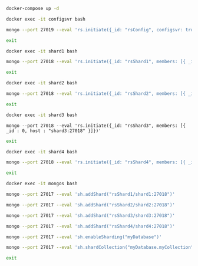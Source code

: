 ```sh
docker-compose up -d
```

```sh
docker exec -it configsvr bash
```

```sh
mongo --port 27019 --eval 'rs.initiate({_id: "rsConfig", configsvr: true, members: [{ _id : 0, host : "configsvr:27019" }]})'
```

```sh
exit
```

```sh
docker exec -it shard1 bash
```

```sh
mongo --port 27018 --eval 'rs.initiate({_id: "rsShard1", members: [{ _id : 0, host : "shard1:27018" }]})'
```

```sh
exit
```

```sh
docker exec -it shard2 bash
```

```sh
mongo --port 27018 --eval 'rs.initiate({_id: "rsShard2", members: [{ _id : 0, host : "shard2:27018" }]})'
```

```sh
exit
```

```sh
docker exec -it shard3 bash
```

```
mongo --port 27018 --eval 'rs.initiate({_id: "rsShard3", members: [{ _id : 0, host : "shard3:27018" }]})'
```

```sh
exit
```

```sh
docker exec -it shard4 bash
```

```sh
mongo --port 27018 --eval 'rs.initiate({_id: "rsShard4", members: [{ _id : 0, host : "shard4:27018" }]})'
```

```sh
exit
```

```sh
docker exec -it mongos bash
```

```sh
mongo --port 27017 --eval 'sh.addShard("rsShard1/shard1:27018")'
```

```sh
mongo --port 27017 --eval 'sh.addShard("rsShard2/shard2:27018")'
```

```sh
mongo --port 27017 --eval 'sh.addShard("rsShard3/shard3:27018")'
```

```sh
mongo --port 27017 --eval 'sh.addShard("rsShard4/shard4:27018")'
```

```sh
mongo --port 27017 --eval 'sh.enableSharding("myDatabase")'
```

```sh
mongo --port 27017 --eval 'sh.shardCollection("myDatabase.myCollection", { "shardKey": 1 })'
```

```sh
exit
```